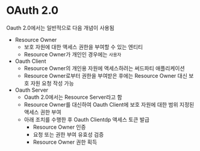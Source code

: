 # OAuth 2.0

Oauth 2.0에서는 일반적으로 다음 개념이 사용됨

- Resource Owner
  - 보호 자원에 대한 액세스 권한을 부여할 수 있는 엔티티
  - Resource Owner가 개인인 경우에는 `사용자`
- Oauth Client
  - Resource Owner의 개인용 자원에 액세스하려는 써드파티 애플리케이션
  - Resource Owner로부터 권한을 부여받은 후에는 Resource Owner 대신 보호 자원 요청 작성 가능
- Oauth Server
  - Oauth 2.0에서는 Resource Server라고 함
  - Resource Owner를 대신하여 Oauth Client에 보호 자원에 대한 범위 지정된 액세스 권한 부여
  - 아래 조치를 수행한 후 Oauth Clientdp 액세스 토큰 발급
    - Resource Owner 인증
    - 요청 또는 권한 부여 유효성 검증
    - Resource Owner 권한 획득
